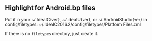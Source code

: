 ## Highlight for Android.bp files
Put it in your ~/.IdeaIC{ver}, ~/.IdeaIU{ver}, or ~/.AndroidStudio{ver} in config/filetypes:
~/.IdeaIC2016.2/config/filetypes/Platform Files.xml

If there is no `filetypes` directory, just create it.

